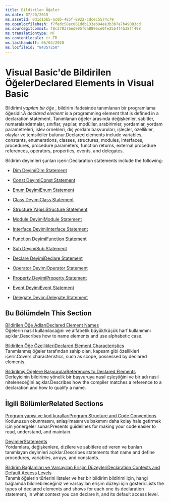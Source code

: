 ```yaml
---
title: Bildirilen Öğeler
ms.date: 07/20/2015
ms.assetid: 0d1d1bb5-ac0b-485f-8922-cdcec5574c79
ms.openlocfilehash: f7fedc58ec061ddb133eb94ee3b3b7a7b49083cd
ms.sourcegitcommit: f8c270376ed905f6a8896ce0fe25b4f4b38ff498
ms.translationtype: MT
ms.contentlocale: tr-TR
ms.lasthandoff: 06/04/2020
ms.locfileid: "84357250"
---
```

# <a name="declared-elements-in-visual-basic"></a><span data-ttu-id="8f938-102">Visual Basic'de Bildirilen Öğeler</span><span class="sxs-lookup"><span data-stu-id="8f938-102">Declared Elements in Visual Basic</span></span>
<span data-ttu-id="8f938-103">Bildirimi *yapılan bir öğe* , bildirim ifadesinde tanımlanan bir programlama öğesidir.</span><span class="sxs-lookup"><span data-stu-id="8f938-103">A *declared element* is a programming element that is defined in a declaration statement.</span></span> <span data-ttu-id="8f938-104">Tanımlanan öğeler arasında değişkenler, sabitler, numaralandırmalar, sınıflar, yapılar, modüller, arabirimler, yordamlar, yordam parametreleri, işlev örnekleri, dış yordam başvuruları, işleçler, özellikler, olaylar ve temsilciler bulunur.</span><span class="sxs-lookup"><span data-stu-id="8f938-104">Declared elements include variables, constants, enumerations, classes, structures, modules, interfaces, procedures, procedure parameters, function returns, external procedure references, operators, properties, events, and delegates.</span></span>  
  
 <span data-ttu-id="8f938-105">Bildirim deyimleri şunları içerir:</span><span class="sxs-lookup"><span data-stu-id="8f938-105">Declaration statements include the following:</span></span>  
  
- [<span data-ttu-id="8f938-106">Dim Deyimi</span><span class="sxs-lookup"><span data-stu-id="8f938-106">Dim Statement</span></span>](../../../language-reference/statements/dim-statement.md)  
  
- [<span data-ttu-id="8f938-107">Const Deyimi</span><span class="sxs-lookup"><span data-stu-id="8f938-107">Const Statement</span></span>](../../../language-reference/statements/const-statement.md)  
  
- [<span data-ttu-id="8f938-108">Enum Deyimi</span><span class="sxs-lookup"><span data-stu-id="8f938-108">Enum Statement</span></span>](../../../language-reference/statements/enum-statement.md)  
  
- [<span data-ttu-id="8f938-109">Class Deyimi</span><span class="sxs-lookup"><span data-stu-id="8f938-109">Class Statement</span></span>](../../../language-reference/statements/class-statement.md)  
  
- [<span data-ttu-id="8f938-110">Structure Yapısı</span><span class="sxs-lookup"><span data-stu-id="8f938-110">Structure Statement</span></span>](../../../language-reference/statements/structure-statement.md)  
  
- [<span data-ttu-id="8f938-111">Module Deyimi</span><span class="sxs-lookup"><span data-stu-id="8f938-111">Module Statement</span></span>](../../../language-reference/statements/module-statement.md)  
  
- [<span data-ttu-id="8f938-112">Interface Deyimi</span><span class="sxs-lookup"><span data-stu-id="8f938-112">Interface Statement</span></span>](../../../language-reference/statements/interface-statement.md)  
  
- [<span data-ttu-id="8f938-113">Function Deyimi</span><span class="sxs-lookup"><span data-stu-id="8f938-113">Function Statement</span></span>](../../../language-reference/statements/function-statement.md)  
  
- [<span data-ttu-id="8f938-114">Sub Deyimi</span><span class="sxs-lookup"><span data-stu-id="8f938-114">Sub Statement</span></span>](../../../language-reference/statements/sub-statement.md)  
  
- [<span data-ttu-id="8f938-115">Declare Deyimi</span><span class="sxs-lookup"><span data-stu-id="8f938-115">Declare Statement</span></span>](../../../language-reference/statements/declare-statement.md)  
  
- [<span data-ttu-id="8f938-116">Operator Deyimi</span><span class="sxs-lookup"><span data-stu-id="8f938-116">Operator Statement</span></span>](../../../language-reference/statements/operator-statement.md)  
  
- [<span data-ttu-id="8f938-117">Property Deyimi</span><span class="sxs-lookup"><span data-stu-id="8f938-117">Property Statement</span></span>](../../../language-reference/statements/property-statement.md)  
  
- [<span data-ttu-id="8f938-118">Event Deyimi</span><span class="sxs-lookup"><span data-stu-id="8f938-118">Event Statement</span></span>](../../../language-reference/statements/event-statement.md)  
  
- [<span data-ttu-id="8f938-119">Delegate Deyimi</span><span class="sxs-lookup"><span data-stu-id="8f938-119">Delegate Statement</span></span>](../../../language-reference/statements/delegate-statement.md)  
  
## <a name="in-this-section"></a><span data-ttu-id="8f938-120">Bu Bölümde</span><span class="sxs-lookup"><span data-stu-id="8f938-120">In This Section</span></span>  
 [<span data-ttu-id="8f938-121">Bildirilen Öğe Adları</span><span class="sxs-lookup"><span data-stu-id="8f938-121">Declared Element Names</span></span>](declared-element-names.md)  
 <span data-ttu-id="8f938-122">Öğelerin nasıl kullanılacağını ve alfabetik büyük/küçük harf kullanımını açıklar.</span><span class="sxs-lookup"><span data-stu-id="8f938-122">Describes how to name elements and use alphabetic case.</span></span>  
  
 [<span data-ttu-id="8f938-123">Bildirilen Öğe Özellikleri</span><span class="sxs-lookup"><span data-stu-id="8f938-123">Declared Element Characteristics</span></span>](declared-element-characteristics.md)  
 <span data-ttu-id="8f938-124">Tanımlanmış öğeler tarafından sahip olan, kapsam gibi özellikleri içerir.</span><span class="sxs-lookup"><span data-stu-id="8f938-124">Covers characteristics, such as scope, possessed by declared elements.</span></span>  
  
 [<span data-ttu-id="8f938-125">Bildirilmiş Öğelere Başvurular</span><span class="sxs-lookup"><span data-stu-id="8f938-125">References to Declared Elements</span></span>](references-to-declared-elements.md)  
 <span data-ttu-id="8f938-126">Derleyicinin bildirime yönelik bir başvuruya nasıl eşleştiğini ve bir adı nasıl niteleneceğini açıklar.</span><span class="sxs-lookup"><span data-stu-id="8f938-126">Describes how the compiler matches a reference to a declaration and how to qualify a name.</span></span>  
  
## <a name="related-sections"></a><span data-ttu-id="8f938-127">İlgili Bölümler</span><span class="sxs-lookup"><span data-stu-id="8f938-127">Related Sections</span></span>  
 [<span data-ttu-id="8f938-128">Program yapısı ve kod kuralları</span><span class="sxs-lookup"><span data-stu-id="8f938-128">Program Structure and Code Conventions</span></span>](../../program-structure/program-structure-and-code-conventions.md)  
 <span data-ttu-id="8f938-129">Kodunuzun okunmasını, anlaşılmasını ve bakımını daha kolay hale getirmek için yönergeler sunar.</span><span class="sxs-lookup"><span data-stu-id="8f938-129">Presents guidelines for making your code easier to read, understand, and maintain.</span></span>  
  
 [<span data-ttu-id="8f938-130">Deyimler</span><span class="sxs-lookup"><span data-stu-id="8f938-130">Statements</span></span>](../../../language-reference/statements/index.md)  
 <span data-ttu-id="8f938-131">Yordamlara, değişkenlere, dizilere ve sabitlere ad veren ve bunları tanımlayan deyimleri açıklar.</span><span class="sxs-lookup"><span data-stu-id="8f938-131">Describes statements that name and define procedures, variables, arrays, and constants.</span></span>  
  
 [<span data-ttu-id="8f938-132">Bildirim Bağlamları ve Varsayılan Erişim Düzeyleri</span><span class="sxs-lookup"><span data-stu-id="8f938-132">Declaration Contexts and Default Access Levels</span></span>](../../../language-reference/statements/declaration-contexts-and-default-access-levels.md)  
 <span data-ttu-id="8f938-133">Tanımlı öğelerin türlerini listeler ve her bir bildirim bildirimi için, hangi bağlamda bildirebileceğiniz ve varsayılan erişim düzeyi için gösterir.</span><span class="sxs-lookup"><span data-stu-id="8f938-133">Lists the types of declared elements and shows for each one its declaration statement, in what context you can declare it, and its default access level.</span></span>
